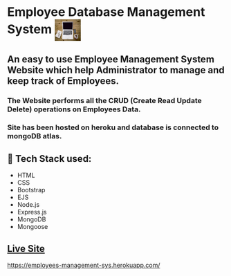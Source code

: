 # Employee Database Management System     <img align="center" width="60" height="50" src="public/img/icon.jpg">
## An easy to use Employee Management System Website which help Administrator to manage and keep track of Employees. 
### The Website performs all the CRUD (Create Read Update Delete) operations on Employees Data.
### Site has been hosted on heroku and database is connected to mongoDB atlas.
## :rocket: Tech Stack used: 
- HTML
- CSS
- Bootstrap
- EJS
- Node.js
- Express.js
- MongoDB
- Mongoose
 


## [Live Site](https://employees-management-sys.herokuapp.com/)
https://employees-management-sys.herokuapp.com/
